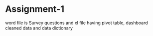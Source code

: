 # Assignment-1
word file is Survey questions and xl file having pivot table, dashboard cleaned data and data dictionary
